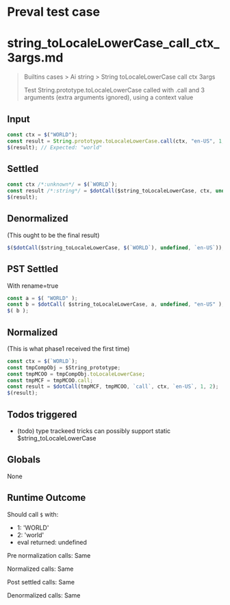 # Preval test case

# string_toLocaleLowerCase_call_ctx_3args.md

> Builtins cases > Ai string > String toLocaleLowerCase call ctx 3args
>
> Test String.prototype.toLocaleLowerCase called with .call and 3 arguments (extra arguments ignored), using a context value

## Input

`````js filename=intro
const ctx = $("WORLD");
const result = String.prototype.toLocaleLowerCase.call(ctx, "en-US", 1, 2);
$(result); // Expected: "world"
`````


## Settled


`````js filename=intro
const ctx /*:unknown*/ = $(`WORLD`);
const result /*:string*/ = $dotCall($string_toLocaleLowerCase, ctx, undefined, `en-US`);
$(result);
`````


## Denormalized
(This ought to be the final result)

`````js filename=intro
$($dotCall($string_toLocaleLowerCase, $(`WORLD`), undefined, `en-US`));
`````


## PST Settled
With rename=true

`````js filename=intro
const a = $( "WORLD" );
const b = $dotCall( $string_toLocaleLowerCase, a, undefined, "en-US" );
$( b );
`````


## Normalized
(This is what phase1 received the first time)

`````js filename=intro
const ctx = $(`WORLD`);
const tmpCompObj = $String_prototype;
const tmpMCOO = tmpCompObj.toLocaleLowerCase;
const tmpMCF = tmpMCOO.call;
const result = $dotCall(tmpMCF, tmpMCOO, `call`, ctx, `en-US`, 1, 2);
$(result);
`````


## Todos triggered


- (todo) type trackeed tricks can possibly support static $string_toLocaleLowerCase


## Globals


None


## Runtime Outcome


Should call `$` with:
 - 1: 'WORLD'
 - 2: 'world'
 - eval returned: undefined

Pre normalization calls: Same

Normalized calls: Same

Post settled calls: Same

Denormalized calls: Same
